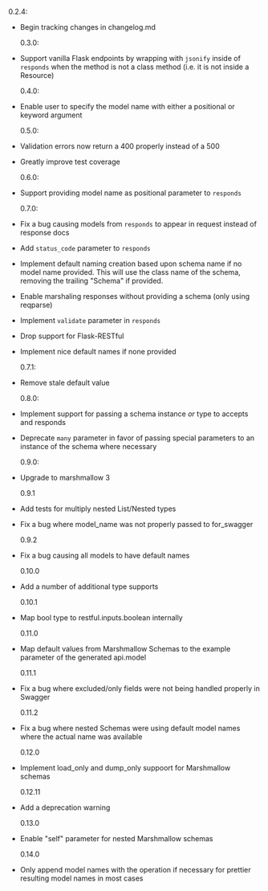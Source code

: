 0.2.4:

- Begin tracking changes in changelog.md

  0.3.0:

- Support vanilla Flask endpoints by wrapping with `jsonify` inside of `responds` when the method is not a class method (i.e. it is not inside a Resource)

  0.4.0:

- Enable user to specify the model name with either a positional or keyword argument

  0.5.0:

- Validation errors now return a 400 properly instead of a 500
- Greatly improve test coverage

  0.6.0:

- Support providing model name as positional parameter to `responds`

  0.7.0:

- Fix a bug causing models from `responds` to appear in request instead of response docs
- Add `status_code` parameter to `responds`
- Implement default naming creation based upon schema name if no model name provided. This will use the class name of the schema, removing the trailing "Schema" if provided.
- Enable marshaling responses without providing a schema (only using reqparse)
- Implement `validate` parameter in `responds`
- Drop support for Flask-RESTful
- Implement nice default names if none provided

  0.7.1:

- Remove stale default value

  0.8.0:

- Implement support for passing a schema instance _or_ type to accepts and responds
- Deprecate `many` parameter in favor of passing special parameters to an instance of the schema where necessary

  0.9.0:

- Upgrade to marshmallow 3

  0.9.1

- Add tests for multiply nested List/Nested types
- Fix a bug where model_name was not properly passed to for_swagger

  0.9.2

- Fix a bug causing all models to have default names

  0.10.0

- Add a number of additional type supports

  0.10.1

- Map bool type to restful.inputs.boolean internally

  0.11.0

- Map default values from Marshmallow Schemas to the example parameter of the generated api.model

  0.11.1

- Fix a bug where excluded/only fields were not being handled properly in Swagger

  0.11.2

- Fix a bug where nested Schemas were using default model names where the actual name was available

  0.12.0

- Implement load_only and dump_only suppoort for Marshmallow schemas

  0.12.11

- Add a deprecation warning

  0.13.0

- Enable "self" parameter for nested Marshmallow schemas 

  0.14.0

- Only append model names with the operation if necessary for prettier resulting model names in most cases
